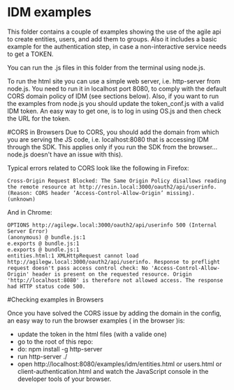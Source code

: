 <!--
# Copyright (C) 2017 Resin.io, UNI Passau.
# All rights reserved. This program and the accompanying materials
# are made available under the terms of the Eclipse Public License v1.0
# which accompanies this distribution, and is available at
# http://www.eclipse.org/legal/epl-v10.html
# 
# Contributors:
#     Resin.io, UNI Passau - initial API and implementation
-->

# IDM examples

This folder contains a couple of examples showing the use of the agile api to create entities, users, and add them to groups.
Also it includes a basic example for the authentication step, in case a non-interactive service needs to get a TOKEN.

You can run the .js files in this folder from the terminal using node.js.

To run the html site you can use a simple web server, i.e. http-server from node.js. You need to run it in localhost port 8080, to comply with the default CORS domain policy of IDM (see sections below). Also, if you want to run the examples from node.js you should update the token_conf.js with a valid IDM token. An easy way to get one, is to log in using OS.js and then check the URL for the token.


#CORS in Browsers
Due to CORS, you should add the domain from which you are serving the JS code, i.e. localhost:8080 that is accessing IDM through the SDK. This applies only if you run the SDK  from the browser... node.js doesn't have an issue with this).

Typical errors related to CORS look like the following in Firefox:
```
Cross-Origin Request Blocked: The Same Origin Policy disallows reading the remote resource at http://resin.local:3000/oauth2/api/userinfo. (Reason: CORS header ‘Access-Control-Allow-Origin’ missing).  (unknown)
```

And in Chrome:

```
OPTIONS http://agilegw.local:3000/oauth2/api/userinfo 500 (Internal Server Error)
(anonymous) @ bundle.js:1
e.exports @ bundle.js:1
e.exports @ bundle.js:1
entities.html:1 XMLHttpRequest cannot load http://agilegw.local:3000/oauth2/api/userinfo. Response to preflight request doesn't pass access control check: No 'Access-Control-Allow-Origin' header is present on the requested resource. Origin 'http://localhost:8080' is therefore not allowed access. The response had HTTP status code 500.
```

#Checking examples in Browsers

Once you have solved the CORS issue by adding the domain in the config, an easy way to run the browser examples ( in the browser )is:

 * update the token in the html files (with a valide one)
 * go to the root of this repo:
 * do: npm install -g http-server
 * run http-server ./
 * open http://localhost:8080/examples/idm/entities.html or users.html or client-authentication.html and watch the JavaScript console in the developer tools of your browser.
